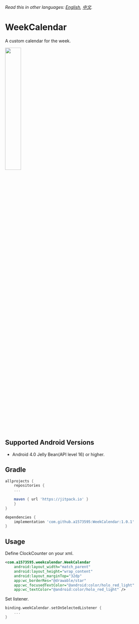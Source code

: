 *Read this in other languages: [English](README.md), [中文](README.zh-tw.md).*

# WeekCalendar
A custom calendar for the week.

<div style="dispaly:flex">
    <img src="https://user-images.githubusercontent.com/25738593/139564182-d602a009-33e3-4d27-b4a6-4269b1ed6baf.gif" width="32%">
</div>

## Supported Android Versions
- Android 4.0 Jelly Bean(API level 16) or higher.

## Gradle
```groovy
allprojects {
    repositories {
    ...
    
    maven { url 'https://jitpack.io' }
    }
}
```

```groovy
dependencies {
    implementation 'com.github.a1573595:WeekCalendar:1.0.1'
}
```

## Usage
Define ClockCounter on your xml.
```xml
<com.a1573595.weekcalendar.WeekCalendar
    android:layout_width="match_parent"
    android:layout_height="wrap_content"
    android:layout_marginTop="32dp"
    app:wc_borderRes="@drawable/star"
    app:wc_focusedTextColor="@android:color/holo_red_light"
    app:wc_textColor="@android:color/holo_red_light" />
```

Set listener.
```kotlin
binding.weekCalendar.setOnSelectedListener {
	...
}
```